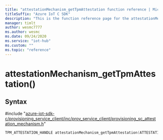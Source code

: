 ```yaml
---                             
title: "attestationMechanism_getTpmAttestation function reference | Microsoft Docs" 
titleSuffix: "Azure IoT C SDK"            
description: "This is the function reference page for the attestationMechanism_getTpmAttestation() function in the Azure IoT C SDK. This SDK is used with Azure IoT Hub and Azure IoT Hub Device Provisioning Service"            
manager: timlt                 
author: wesmc7777              
ms.author: wesmc               
ms.date: 09/24/2020                    
ms.service: "iot-hub"             
ms.custom: ""                
ms.topic: "reference"        
---                            
```


# attestationMechanism_getTpmAttestation()

## Syntax

\#include "[azure-iot-sdk-c/provisioning_service_client/inc/prov_service_client/provisioning_sc_attestation_mechanism.h](../provisioning-sc-attestation-mechanism-h.md)"  
```C
TPM_ATTESTATION_HANDLE attestationMechanism_getTpmAttestation(ATTESTATION_MECHANISM_HANDLE  att_mech);
```

